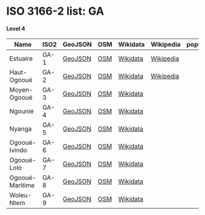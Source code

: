 # ISO 3166-2 list: GA


#### Level 4
Name | ISO2 | GeoJSON | OSM | Wikidata | Wikipedia | population 
--- | --- | --- | --- | --- | --- | --- 
Estuaire | GA-1 | [GeoJSON](../../export/geojson/q7/iso2/GA/GA-1.geojson) | [OSM](https://www.openstreetmap.org/relation/1243584) | [Wikidata](https://www.wikidata.org/wiki/Q281109) | [Wikipedia](http://en.wikipedia.org/wiki/fr%3AEstuaire%20%28province%29) | 
Haut-Ogooué | GA-2 | [GeoJSON](../../export/geojson/q7/iso2/GA/GA-2.geojson) | [OSM](https://www.openstreetmap.org/relation/1243580) | [Wikidata](https://www.wikidata.org/wiki/Q654438) | [Wikipedia](http://en.wikipedia.org/wiki/fr%3AHaut-Ogoou%C3%A9) | 
Moyen-Ogooué | GA-3 | [GeoJSON](../../export/geojson/q7/iso2/GA/GA-3.geojson) | [OSM](https://www.openstreetmap.org/relation/1243586) | [Wikidata](https://www.wikidata.org/wiki/Q590802) |  | 
Ngounié | GA-4 | [GeoJSON](../../export/geojson/q7/iso2/GA/GA-4.geojson) | [OSM](https://www.openstreetmap.org/relation/1243583) | [Wikidata](https://www.wikidata.org/wiki/Q823774) |  | 
Nyanga | GA-5 | [GeoJSON](../../export/geojson/q7/iso2/GA/GA-5.geojson) | [OSM](https://www.openstreetmap.org/relation/1243587) | [Wikidata](https://www.wikidata.org/wiki/Q846017) |  | 
Ogooué-Ivindo | GA-6 | [GeoJSON](../../export/geojson/q7/iso2/GA/GA-6.geojson) | [OSM](https://www.openstreetmap.org/relation/1243581) | [Wikidata](https://www.wikidata.org/wiki/Q823822) |  | 
Ogooué-Lolo | GA-7 | [GeoJSON](../../export/geojson/q7/iso2/GA/GA-7.geojson) | [OSM](https://www.openstreetmap.org/relation/1243588) | [Wikidata](https://www.wikidata.org/wiki/Q823762) |  | 
Ogooué-Maritime | GA-8 | [GeoJSON](../../export/geojson/q7/iso2/GA/GA-8.geojson) | [OSM](https://www.openstreetmap.org/relation/1243589) | [Wikidata](https://www.wikidata.org/wiki/Q823751) |  | 
Woleu-Ntem | GA-9 | [GeoJSON](../../export/geojson/q7/iso2/GA/GA-9.geojson) | [OSM](https://www.openstreetmap.org/relation/1243582) | [Wikidata](https://www.wikidata.org/wiki/Q823800) |  | 
